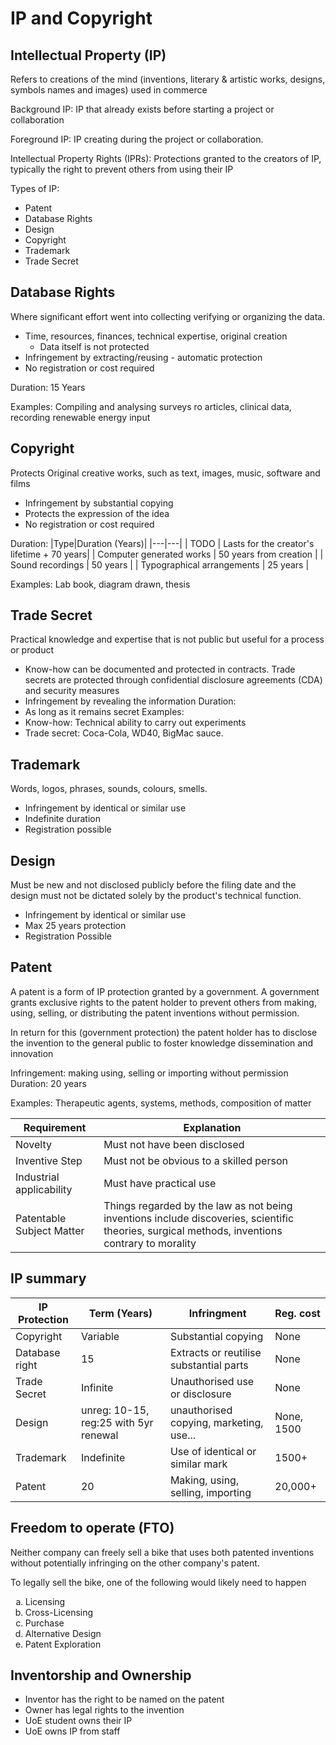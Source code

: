 # IP and Copyright

## Intellectual Property (IP)

Refers to creations of the mind (inventions, literary & artistic works, designs, symbols names and images) used in commerce

Background IP: IP that already exists before starting a project or collaboration

Foreground IP: IP creating during the project or collaboration.

Intellectual Property Rights (IPRs): Protections granted to the creators of IP, typically the right to prevent others from using their IP


Types of IP:
- Patent
- Database Rights
- Design
- Copyright
- Trademark
- Trade Secret

## Database Rights

Where significant effort went into collecting verifying or organizing the data.

- Time, resources, finances, technical expertise, original creation
    - Data itself is not protected
- Infringement by extracting/reusing - automatic protection
- No registration or cost required

Duration: 15 Years

Examples: Compiling and analysing surveys ro articles, clinical data, recording renewable energy input

## Copyright

Protects Original creative works, such as text, images, music, software and films

- Infringement by substantial copying
- Protects the expression of the idea
- No registration or cost required

Duration:
|Type|Duration (Years)|
|---|---|
|  TODO | Lasts for the creator's lifetime + 70 years|
| Computer generated works | 50 years from creation |
| Sound recordings | 50 years |
| Typographical arrangements | 25 years |

Examples: Lab book, diagram drawn, thesis

## Trade Secret

Practical knowledge and expertise that is not public but useful for a process or product

- Know-how can be documented and protected in contracts. Trade secrets are protected through confidential disclosure agreements (CDA) and security measures
- Infringement by revealing the information
Duration:
- As long as it remains secret
Examples: 
- Know-how: Technical ability to carry out experiments
- Trade secret: Coca-Cola, WD40, BigMac sauce.

## Trademark 

Words, logos, phrases, sounds, colours, smells.
- Infringement by identical or similar use
- Indefinite duration
- Registration possible

## Design 

Must be new and not disclosed publicly before the filing date and the design must not be dictated solely by the product's technical function.

- Infringement by identical or similar use
- Max 25 years protection
- Registration Possible

## Patent 

A patent is a form of IP protection granted by a government. A government grants exclusive rights to the patent holder to prevent others from making, using, selling, or distributing the patent inventions without permission.

In return for this (government protection) the patent holder has to disclose the invention to the general public to foster knowledge dissemination and innovation

Infringement: making using, selling or importing without permission
Duration: 20 years

Examples: Therapeutic agents, systems, methods, composition of matter

|Requirement|Explanation|
|---|---|
|Novelty|Must not have been disclosed|
|Inventive Step|Must not be obvious to a skilled person|
|Industrial applicability | Must have practical use
| Patentable Subject Matter | Things regarded by the law as not being inventions include discoveries, scientific theories, surgical methods, inventions contrary to morality|

## IP summary


|IP Protection| Term (Years)| Infringment| Reg. cost|
|---|---|---|---|
|Copyright| Variable| Substantial copying|None|
|Database right|15 |Extracts or reutilise substantial parts|None| 
|Trade Secret|Infinite|Unauthorised use or disclosure|None|
|Design|unreg: 10-15, reg:25 with 5yr renewal|unauthorised copying, marketing, use...|None, 1500|
|Trademark|Indefinite|Use of identical or similar mark|1500+|
|Patent|20|Making, using, selling, importing|20,000+|

## Freedom to operate (FTO)

Neither company can freely sell a bike that uses both patented inventions without potentially infringing on the other company's patent.

To legally sell the bike, one of the following would likely need to happen
<ol type="a">
  <li>Licensing</li>
  <li>Cross-Licensing</li>
  <li>Purchase</li>
  <li>Alternative Design</li>
  <li>Patent Exploration</li>
</ol>

## Inventorship and Ownership

- Inventor has the right to be named on the patent
- Owner has legal rights to the invention
- UoE student owns their IP
- UoE owns IP from staff

